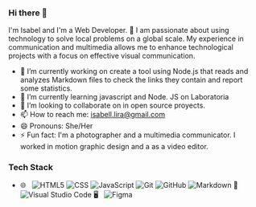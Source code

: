 ### Hi there 👋

I'm Isabel and I'm a Web Developer. 👋  I am passionate about using technology to solve local problems on a global scale. My experience in communication and multimedia allows me to enhance technological projects with a focus on effective visual communication. 
- 🔭 I’m currently working on create a tool using Node.js that reads and analyzes Markdown files to check the links they contain and report some statistics.
- 🌱 I’m currently learning javascript and Node. JS on Laboratoria
- 👯 I’m looking to collaborate on in open source  proyects.
- 📫 How to reach me: isabell.lira@gmail.com
- 😄 Pronouns: She/Her
- ⚡ Fun fact: I'm a photographer and a multimedia communicator. I worked in motion graphic design and a as a video editor.
### Tech Stack

- 🌐 &nbsp;
![HTML5](https://img.shields.io/badge/-HTML5-333333?style=flat&logo=HTML5)
![CSS](https://img.shields.io/badge/-CSS-333333?style=flat&logo=CSS3&logoColor=1572B6)
![JavaScript](https://img.shields.io/badge/-JavaScript-333333?style=flat&logo=javascript)
![Git](https://img.shields.io/badge/-Git-333333?style=flat&logo=git)
![GitHub](https://img.shields.io/badge/-GitHub-333333?style=flat&logo=github)
![Markdown](https://img.shields.io/badge/-Markdown-333333?style=flat&logo=markdown)
🔧 &nbsp;
![Visual Studio Code](https://img.shields.io/badge/-Visual%20Studio%20Code-333333?style=flat&logo=visual-studio-code&logoColor=007ACC)
  🖥 &nbsp;
![Figma](https://img.shields.io/badge/-Figma-333333?style=flat&logo=figma)


